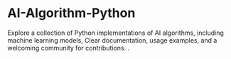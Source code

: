 # AI-Algorithm-Python
 Explore a collection of Python implementations of AI algorithms, including machine learning models,   Clear documentation, usage examples, and a welcoming community for contributions.  .
